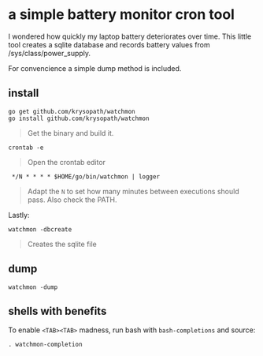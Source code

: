# a simple battery monitor cron tool

I wondered how quickly my laptop battery deteriorates over time. This little
tool creates a sqlite database and records battery values from
/sys/class/power_supply.

For convencience a simple dump method is included.

## install

```
go get github.com/krysopath/watchmon
go install github.com/krysopath/watchmon

```
> Get the binary and build it.

```
crontab -e

```
> Open the crontab editor

```
 */N * * * * $HOME/go/bin/watchmon | logger
```

> Adapt the `N` to set how many minutes between executions should pass. Also check the PATH.


Lastly:

```
watchmon -dbcreate
```

> Creates the sqlite file


## dump

```
watchmon -dump
```


## shells with benefits

To enable `<TAB><TAB>` madness, run bash with `bash-completions` and source:

``
. watchmon-completion
``
